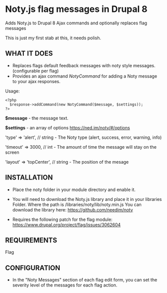 # Noty.js flag messages in Drupal 8

Adds Noty.js to Drupal 8 Ajax commands and optionally replaces flag messages

This is just my first stab at this, it needs polish.

WHAT IT DOES
------------
- Replaces flags default feedback messages with noty style messages. (configurable per flag)
- Provides an ajax command *NotyCommand* for adding a Noty message to
your ajax responses.

Usage:

    <?php
      $response->addCommand(new NotyCommand($message, $settings));
    ?>

**$message** - the message text.

**$settings** - an array of options https://ned.im/noty/#/options

  'type' => 'alert', // string - The Noty type (alert, success, error, warning, info)

  'timeout' => 3000, // int - The amount of time the message will stay on the screen

  'layout' => 'topCenter', // string - The position of the mesage


INSTALLATION
------------

 * Place the noty folder in your module directory and enable it.

 * You will need to download the Noty.js library and place it in your libraries
   Folder. Where the path is /libraries/noty/lib/noty.min.js
   You can download the library here: https://github.com/needim/noty

 * Requires the following patch for the flag module:
   https://www.drupal.org/project/flag/issues/3062604


REQUIREMENTS
------------

Flag


CONFIGURATION
-------------

 * In the "Noty Messages" section of each flag edit form, you can set the
   severity level of the messages for each flag action.
